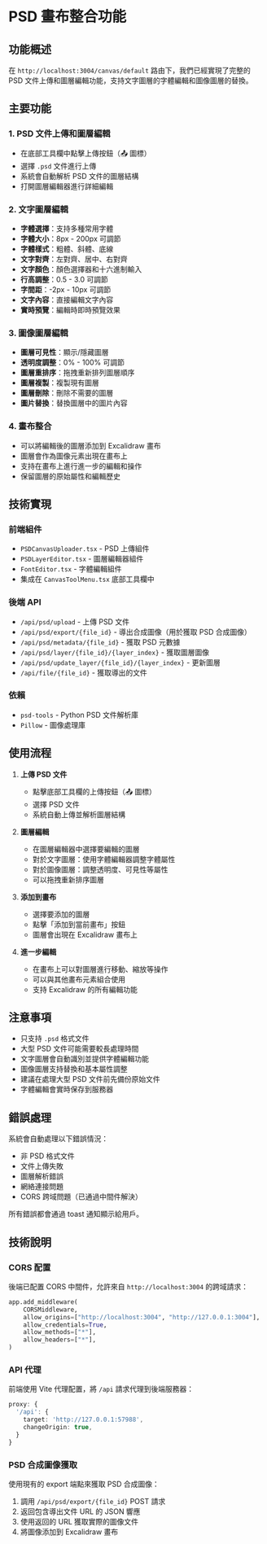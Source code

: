 # PSD 畫布整合功能

## 功能概述

在 `http://localhost:3004/canvas/default` 路由下，我們已經實現了完整的 PSD 文件上傳和圖層編輯功能，支持文字圖層的字體編輯和圖像圖層的替換。

## 主要功能

### 1. PSD 文件上傳和圖層編輯
- 在底部工具欄中點擊上傳按鈕（📤 圖標）
- 選擇 `.psd` 文件進行上傳
- 系統會自動解析 PSD 文件的圖層結構
- 打開圖層編輯器進行詳細編輯

### 2. 文字圖層編輯
- **字體選擇**：支持多種常用字體
- **字體大小**：8px - 200px 可調節
- **字體樣式**：粗體、斜體、底線
- **文字對齊**：左對齊、居中、右對齊
- **文字顏色**：顏色選擇器和十六進制輸入
- **行高調整**：0.5 - 3.0 可調節
- **字間距**：-2px - 10px 可調節
- **文字內容**：直接編輯文字內容
- **實時預覽**：編輯時即時預覽效果

### 3. 圖像圖層編輯
- **圖層可見性**：顯示/隱藏圖層
- **透明度調整**：0% - 100% 可調節
- **圖層重排序**：拖拽重新排列圖層順序
- **圖層複製**：複製現有圖層
- **圖層刪除**：刪除不需要的圖層
- **圖片替換**：替換圖層中的圖片內容

### 4. 畫布整合
- 可以將編輯後的圖層添加到 Excalidraw 畫布
- 圖層會作為圖像元素出現在畫布上
- 支持在畫布上進行進一步的編輯和操作
- 保留圖層的原始屬性和編輯歷史

## 技術實現

### 前端組件
- `PSDCanvasUploader.tsx` - PSD 上傳組件
- `PSDLayerEditor.tsx` - 圖層編輯器組件
- `FontEditor.tsx` - 字體編輯組件
- 集成在 `CanvasToolMenu.tsx` 底部工具欄中

### 後端 API
- `/api/psd/upload` - 上傳 PSD 文件
- `/api/psd/export/{file_id}` - 導出合成圖像（用於獲取 PSD 合成圖像）
- `/api/psd/metadata/{file_id}` - 獲取 PSD 元數據
- `/api/psd/layer/{file_id}/{layer_index}` - 獲取圖層圖像
- `/api/psd/update_layer/{file_id}/{layer_index}` - 更新圖層
- `/api/file/{file_id}` - 獲取導出的文件

### 依賴
- `psd-tools` - Python PSD 文件解析庫
- `Pillow` - 圖像處理庫

## 使用流程

1. **上傳 PSD 文件**
   - 點擊底部工具欄的上傳按鈕（📤 圖標）
   - 選擇 PSD 文件
   - 系統自動上傳並解析圖層結構

2. **圖層編輯**
   - 在圖層編輯器中選擇要編輯的圖層
   - 對於文字圖層：使用字體編輯器調整字體屬性
   - 對於圖像圖層：調整透明度、可見性等屬性
   - 可以拖拽重新排序圖層

3. **添加到畫布**
   - 選擇要添加的圖層
   - 點擊「添加到當前畫布」按鈕
   - 圖層會出現在 Excalidraw 畫布上

4. **進一步編輯**
   - 在畫布上可以對圖層進行移動、縮放等操作
   - 可以與其他畫布元素組合使用
   - 支持 Excalidraw 的所有編輯功能

## 注意事項

- 只支持 `.psd` 格式文件
- 大型 PSD 文件可能需要較長處理時間
- 文字圖層會自動識別並提供字體編輯功能
- 圖像圖層支持替換和基本屬性調整
- 建議在處理大型 PSD 文件前先備份原始文件
- 字體編輯會實時保存到服務器

## 錯誤處理

系統會自動處理以下錯誤情況：
- 非 PSD 格式文件
- 文件上傳失敗
- 圖層解析錯誤
- 網絡連接問題
- CORS 跨域問題（已通過中間件解決）

所有錯誤都會通過 toast 通知顯示給用戶。

## 技術說明

### CORS 配置
後端已配置 CORS 中間件，允許來自 `http://localhost:3004` 的跨域請求：
```python
app.add_middleware(
    CORSMiddleware,
    allow_origins=["http://localhost:3004", "http://127.0.0.1:3004"],
    allow_credentials=True,
    allow_methods=["*"],
    allow_headers=["*"],
)
```

### API 代理
前端使用 Vite 代理配置，將 `/api` 請求代理到後端服務器：
```typescript
proxy: {
  '/api': {
    target: 'http://127.0.0.1:57988',
    changeOrigin: true,
  }
}
```

### PSD 合成圖像獲取
使用現有的 export 端點來獲取 PSD 合成圖像：
1. 調用 `/api/psd/export/{file_id}` POST 請求
2. 返回包含導出文件 URL 的 JSON 響應
3. 使用返回的 URL 獲取實際的圖像文件
4. 將圖像添加到 Excalidraw 畫布
